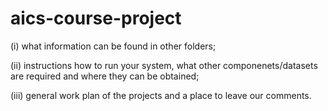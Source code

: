 # aics-course-project

(i) what information can be found in other folders; 

(ii) instructions how to run your system, what other componenets/datasets are required and where they can be obtained; 

(iii) general work plan of the projects and a place to leave our comments. 
